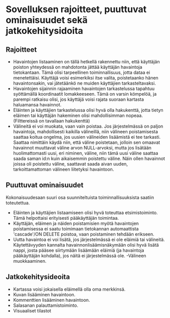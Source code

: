 # Sovelluksen rajoitteet, puuttuvat ominaisuudet sekä jatkokehitysidoita

## Rajoitteet
- Havaintojen listaaminen on tällä hetkellä rakennettu niin, että käyttäjän poiston yhteydessä on mahdotonta jättää käyttäjän havaintoja tietokantaan. Tämä olisi tarpeellinen toiminnallisuus, jotta dataa ei menetettäisi. Käyttäjä voisi esimerkiksi itse valita, poistetaanko hänen havaintonsakin, vai jätetäänkö ne muiden käyttäjien tarkasteltavaksi.
- Havaintojen sijainnin rajaaminen havaintojen tarkastelussa tapahtuu syöttämällä koordinaatit lomakkeeseen. Tämä on varsin kömpelöä, ja parempi ratkaisu olisi, jos käyttäjä voisi rajata suoraan kartasta haluamansa havainnot.
- Eläinten ja käyttäjien tarkastelussa olisi hyvä olla hakukenttä, jotta tietyn eläimen tai käyttäjän hakeminen olisi mahdollisimman nopeaa. (Filttereissä on tavallaan hakukenttä)
- Välineitä ei voi muokata, vaan vain poistaa. Jos järjestelmässä on paljon havaintoja, mahdollisesti kaikilla välineillä, niin välineen poistamisesta saattaa koitua ongelma, jos uusien välineiden lisäämistä ei tee tarkasti. Saattaa nimittäin käydä niin, että väline poistetaan, jolloin sen omaavat havainnot muuttavat väline arvon NULL-arvoksi, mutta jos lisätään huolimattomasti uusi, eri niminen, väline, niin tämä uusi väline saattaa saada saman id:n kuin aikaisemmin poistettu väline. Näin ollen havainnot joissa oli poistettu väline, saattavat saada aivan uuden, tarkoittamattoman välineen liitetyksi havaintoon.

## Puuttuvat ominaisuudet
Kokonaisuudesaan suuri osa suunniteltuista toiminnallisuuksista saatiin toteutettua.
- Eläinten ja käyttäjien listaamiseen olisi hyvä toteuttaa etsimistoiminto. Tämä helpottaisi erityisesti pääkäyttäjän toimintaa.
- Käyttäjän, eläimen ja näiden poistamisien myötä havaintojen poistamisessa ei saatu toimimaan tietokannan automaattista 'cascade'/ON DELETE poistoa, vaan poistaminen tehdään erikseen.
- Uutta havaintoa ei voi lisätä, jos järjestelmässä ei ole eläimiä tai välineitä. Käytettävyyden kannalta havainnonlisäämisnäkymään olisi hyvä lisätä nappi, josta pääsee siirtymään lisäämään eläimiä (ja havaintoja pääkäyttäjän kohdalla), jos näitä ei järjestelmässä ole.
-Välineen muokkaaminen.

## Jatkokehitysideoita
- Kartassa voisi jokaisella eläimellä olla oma merkkinsä.
- Kuvan lisääminen havaintoon.
- Kommenttien lisääminen havaintoon.
- Salasanan palauttamistoiminto.
- Visuaaliset tilastot

